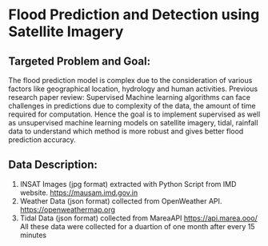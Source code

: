 # Flood Prediction and Detection using Satellite Imagery

## Targeted Problem and Goal:
The flood prediction model is complex due to the consideration of various factors like geographical location, hydrology and human activities.
Previous research paper review: Supervised Machine learning algorithms can face challenges in predictions due to complexity of the data, the amount of time required for computation.
Hence the goal is to implement supervised as well as unsupervised machine learning models on satellite imagery, tidal, rainfall data to understand which method is more robust and gives better flood prediction accuracy.

## Data Description:
1. INSAT Images (jpg format) extracted with Python Script from IMD website. https://mausam.imd.gov.in 
2. Weather Data (json format) collected from OpenWeather API. https://openweathermap.org
3. Tidal Data (json format) collected from MareaAPI https://api.marea.ooo/
All these data were collected for a duartion of one month after every 15 minutes





